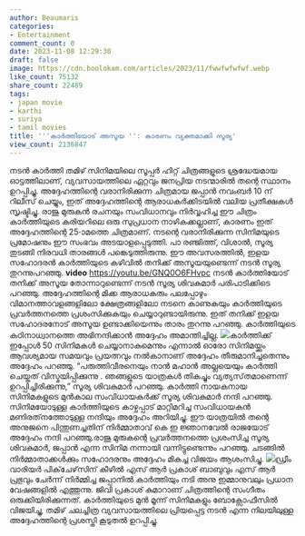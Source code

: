 ```yaml
---
author: Beaumaris
categories:
- Entertainment
comment_count: 0
date: 2023-11-08 12:29:30
draft: false
image: https://cdn.boolokam.com/articles/2023/11/fwwfwfwfwf.webp
like_count: 75132
share_count: 22489
tags:
- japan movie
- karthi
- suriya
- tamil movies
title: '''കാർത്തിയോട് അസൂയ '': കാരണം വ്യക്തമാക്കി സൂര്യ'
view_count: 2136847
---
```


നടൻ കാർത്തി തമിഴ് സിനിമയിലെ സൂപ്പർ ഹിറ്റ് ചിത്രങ്ങളുടെ ശ്രദ്ധേയമായ ഓട്ടത്തിലാണ്, വ്യവസായത്തിലെ ഏറ്റവും ജനപ്രിയ നടന്മാരിൽ തന്റെ സ്ഥാനം ഉറപ്പിച്ചു. അദ്ദേഹത്തിന്റെ വരാനിരിക്കുന്ന ചിത്രമായ ജപ്പാൻ നവംബർ 10 ന് റിലീസ് ചെയ്യും, ഇത് അദ്ദേഹത്തിന്റെ ആരാധകർക്കിടയിൽ വലിയ പ്രതീക്ഷകൾ സൃഷ്ടിച്ചു. രാജു മുരുകൻ രചനയും സംവിധാനവും നിർവ്വഹിച്ച ഈ ചിത്രം കാർത്തിയുടെ കരിയറിലെ ഒരു സുപ്രധാന നാഴികക്കല്ലാണ്, കാരണം ഇത് അദ്ദേഹത്തിന്റെ 25-ാമത്തെ ചിത്രമാണ്. നടന്റെ വരാനിരിക്കുന്ന സിനിമയുടെ പ്രമോഷനും ഈ സംഭവം അടയാളപ്പെടുത്തി. പാ രഞ്ജിത്ത്, വിശാൽ, സൂര്യ തുടങ്ങി നിരവധി താരങ്ങൾ പങ്കെടുത്തിരുന്നു. ഈ അവസരത്തിൽ, ഇളയ സഹോദരൻ കാർത്തിയുടെ കഴിവിൽ തനിക്ക് അസൂയയുണ്ടെന്ന് നടൻ സൂര്യ തുറന്നുപറഞ്ഞു. **video** https://youtu.be/GNQ0O6FHvpc നടൻ കാർത്തിയോട് തനിക്ക് അസൂയ തോന്നാറുണ്ടെന്ന് നടൻ സൂര്യ ശിവകുമാർ പരിപാടിക്കിടെ പറഞ്ഞു. അദ്ദേഹത്തിന്റെ മിക്ക ആരാധകരും പലപ്പോഴും വിമാനത്താവളങ്ങളിലോ ക്ഷേത്രങ്ങളിലോ നടനെ കാണുകയും കാർത്തിയുടെ പ്രവർത്തനത്തെ പ്രശംസിക്കുകയും ചെയ്യാറുണ്ടായിരുന്നു. ഇത് തനിക്ക് ഇളയ സഹോദരനോട് അസൂയ ഉണ്ടാക്കിയെന്നും താരം തുറന്നു പറഞ്ഞു. കാർത്തിയുടെ കഠിനാധ്വാനത്തെ അഭിനന്ദിക്കാൻ അദ്ദേഹം അമാന്തിച്ചില്ല. ![](https://cdn.boolokam.com/articles/2023/11/fwwfwfwfwf.webp)കാർത്തിക്ക് ഇപ്പോൾ 50 സിനിമകൾ ചെയ്യാനാകുമെന്നും എന്നാൽ ഓരോ സിനിമയ്ക്കും ആവശ്യമായ സമയവും പ്രയത്നവും നൽകാനാണ് അദ്ദേഹം തീരുമാനിച്ചതെന്നും അദ്ദേഹം പറഞ്ഞു. “പരുത്തിവീരനെയും നാൻ മഹാൻ അല്ലയെയും കാർത്തി ചെയ്തത് വിസ്മയിപ്പിക്കുന്നു . ഞങ്ങളുടെ യാത്രകൾ തികച്ചും വ്യത്യസ്‌തമാണെന്ന് ഉറപ്പിച്ചിരിക്കുന്നു,” സൂര്യ ശിവകുമാർ പറഞ്ഞു. കാർത്തി നായകനായ സിനിമകളുടെ മുൻകാല സംവിധായകർക്ക് സൂര്യ ശിവകുമാർ നന്ദി പറഞ്ഞു. സിനിമയോടുള്ള കാർത്തിയുടെ കാഴ്ചപ്പാട് മാറ്റിമറിച്ച സംവിധായകൻ മണിരത്‌നത്തോടുള്ള നന്ദിയും അദ്ദേഹം അറിയിച്ചു. ഈ യാത്രയിൽ തന്റെ അനുജനെ പിന്തുണച്ചതിന് നിർമ്മാതാവ് കെ ഇ ജ്ഞാനവേൽ രാജയോട് അദ്ദേഹം നന്ദി പറഞ്ഞു.രാജു മുരുകന്റെ പ്രവർത്തനത്തെ പ്രശംസിച്ച സൂര്യ ശിവകുമാർ, ജപ്പാൻ എന്ന സിനിമ നന്നായി വന്നിട്ടുണ്ടെന്നും പറഞ്ഞു. ചടങ്ങിൽ നിർമ്മാതാക്കൾക്കും സഹോദരനും അദ്ദേഹം മികച്ച വിജയം ആശംസിച്ചു. ![](https://cdn.boolokam.com/articles/2023/11/wffwff.jpg)ഡ്രീം വാരിയർ പിക്‌ചേഴ്‌സിന് കീഴിൽ എസ് ആർ പ്രകാശ് ബാബുവും എസ് ആർ പ്രഭുവും ചേർന്ന് നിർമ്മിച്ച ജപ്പാനിൽ കാർത്തിയും നടി അനു ഇമ്മാനുവലും പ്രധാന വേഷങ്ങളിൽ എത്തുന്നു. ജിവി പ്രകാശ് കുമാറാണ് ചിത്രത്തിന്റെ സംഗീതം ഒരുക്കിയിരിക്കുന്നത്. കാർത്തിയുടെ മുൻ മൂന്ന് സിനിമകളും ബോക്സോഫീസിൽ വിജയിച്ചു, തമിഴ് ചലച്ചിത്ര വ്യവസായത്തിലെ പ്രിയപ്പെട്ട നടൻ എന്ന നിലയിലുള്ള അദ്ദേഹത്തിന്റെ പ്രശസ്തി കൂടുതൽ ഉറപ്പിച്ചു.